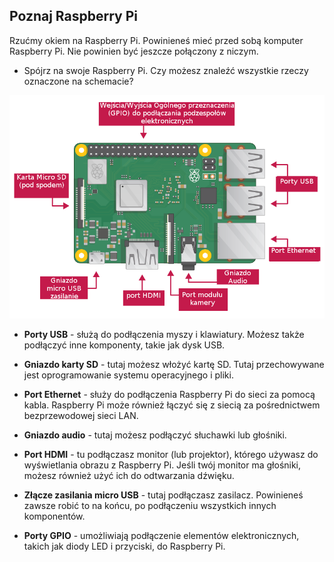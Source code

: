 ## Poznaj Raspberry Pi

Rzućmy okiem na Raspberry Pi. Powinieneś mieć przed sobą komputer Raspberry Pi. Nie powinien być jeszcze połączony z niczym.

+ Spójrz na swoje Raspberry Pi. Czy możesz znaleźć wszystkie rzeczy oznaczone na schemacie?

![screenshot](images/pi-labelled-names.png)

+ **Porty USB** - służą do podłączenia myszy i klawiatury. Możesz także podłączyć inne komponenty, takie jak dysk USB.

+ **Gniazdo karty SD** - tutaj możesz włożyć kartę SD. Tutaj przechowywane jest oprogramowanie systemu operacyjnego i pliki.

+ **Port Ethernet** - służy do podłączenia Raspberry Pi do sieci za pomocą kabla. Raspberry Pi może również łączyć się z siecią za pośrednictwem bezprzewodowej sieci LAN.

+ **Gniazdo audio** - tutaj możesz podłączyć słuchawki lub głośniki.

+ **Port HDMI** - tu podłączasz monitor (lub projektor), którego używasz do wyświetlania obrazu z Raspberry Pi. Jeśli twój monitor ma głośniki, możesz również użyć ich do odtwarzania dźwięku.

+ **Złącze zasilania micro USB** - tutaj podłączasz zasilacz. Powinieneś zawsze robić to na końcu, po podłączeniu wszystkich innych komponentów.

+ **Porty GPIO** - umożliwiają podłączenie elementów elektronicznych, takich jak diody LED i przyciski, do Raspberry Pi.